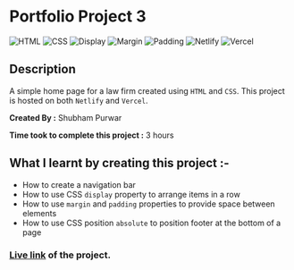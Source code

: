 # Portfolio Project 3

![HTML](https://img.shields.io/badge/-HTML-red)
![CSS](https://img.shields.io/badge/-CSS-brightgreen)
![Display](https://img.shields.io/badge/-Display-orange)
![Margin](https://img.shields.io/badge/-Margin-yellowgreen)
![Padding](https://img.shields.io/badge/-Padding-blue)
![Netlify](https://img.shields.io/badge/-Netlify-green)
![Vercel](https://img.shields.io/badge/-Vercel-blueviolet)

## Description

A simple home page for a law firm created using
`HTML` and `CSS`. This project is hosted on both `Netlify` and `Vercel`.

**Created By :** Shubham Purwar

**Time took to complete this project :** 3 hours

## What I learnt by creating this project :-

- How to create a navigation bar
- How to use CSS `display` property to arrange items in a row
- How to use `margin` and `padding` properties to provide space between elements
- How to use CSS position `absolute` to position footer at the bottom of a page

### [**Live link**](https://portfolio-project-3.vercel.app/) of the project.
